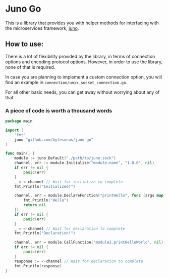 # Juno Go

This is a library that provides you with helper methods for interfacing with the microservices framework, [juno](https://github.com/bytesonus/juno).

## How to use:

There is a lot of flexibility provided by the library, in terms of connection options and encoding protocol options. However, in order to use the library, none of that is required.

In case you are planning to implement a custom connection option, you will find an example in `connection/unix_socket_connection.go`.

For all other basic needs, you can get away without worrying about any of that.

### A piece of code is worth a thousand words

```go
package main

import (
    "fmt"
    juno "github.com/bytesonus/juno-go"
)

func main() {
	module := juno.Default("./path/to/juno.sock")
	channel, err := module.Initialize("module-name", "1.0.0", nil)
	if err != nil {
		panic(err)
	}
	_ = <-channel // Wait for initialize to complete
	fmt.Println("Initialized!")

	channel, err = module.DeclareFunction("printHello", func (args map[string]interface{}) interface{} {
		fmt.Println("Hello")
		return nil
	})
	if err != nil {
		panic(err)
	}
	_ = <-channel // Wait for declaration to complete
	fmt.Println("Declaration!")

	channel, err = module.CallFunction("module2.printHelloWorld", nil)
	if err != nil {
		panic(err)
	}
	response := <-channel // Wait for declaration to complete
	fmt.Println(response)
}
```
